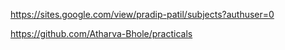 https://sites.google.com/view/pradip-patil/subjects?authuser=0




https://github.com/Atharva-Bhole/practicals